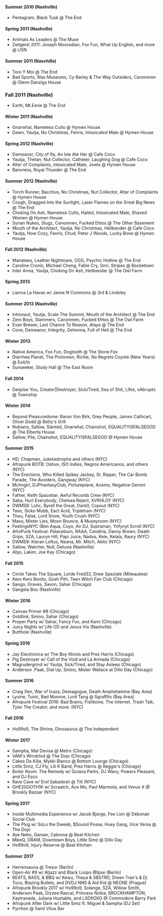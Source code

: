 #### Summer 2010 (Nashville)
- Pentagram, Black Tusk @ The End

#### Spring 2011 (Nashville)
- Animals As Leaders @ The Muse
- Zeitgeist 2011: Joseph Mooradian, Fox Fun, What Up English, and more @ USN

#### Summer 2011 (Nasvhille)
- Toro Y Moi @ The End
- Bad Sports, Wax Museums, Cy Barley & The Way Outsiders, Canonmen @ Glenn Danzigs House

### Fall 2011 (Nashville)
- Earth, Mt.Eerie @ The End

#### Winter 2011 (Nashville)
- Gnarwhal, Nameless Cults @ Hymen House
- Dawn, Yautja, No Christmas, Fenris, Intoxicated Male @ Hymen House

#### Spring 2012 (Nashville)
- Demeanor, City of Ifa, An Isle Ate Her @ Cafe Coco
- Yautja, Thetan, Nut Collector, Catheter, Laughing Dog @ Cafe Coco
- Alter of Complaints, Intoxicated Male, Jowls @ Hymen House
- Baroness, Royal Thunder @ The End

#### Summer 2012 (Nashville)
- Torch Runner, Bacchus, No Christmas, Nut Collector, Altar of Complaints @ Hymen House
- Cough, Dragged Into the Sunlight, Laser Flames on the Great Big News @ The End
- Choking On Ash, Nameless Cults, Haldol, Intoxicated Male, Shaved Women @ Hymen House
- Syrian Nukes, Slugz, Canonmen, Fucked Ehtos @ The Other Basement
- Mouth of the Architect, Yautja, No Christmas, Hellbender @ Cafe Coco
- Yautja, How Cozy, Fenris, Chud, Peter J Woods, Lucky Bone @ Hymen House

#### Fall 2012 (Nashville)
- Manatees, Leather Nightmare, OGG, Psychic Hotline @ The End
- Caroline Cronin, Michael Cheng, Fable Cry, Onri, Stripes @ Rocketown
- Inter Arma, Yautja, Choking On Ash, Hellbender @ The Owl Farm

#### Spring 2013
- Lianna La Havas w/ Jamie N Commons @ 3rd & Lindsley

#### Summer 2013 (Nashville)
- Intronaut, Yautja, Scale The Summit, Mouth of the Architect @ The End
- Zero Boys, Slammers, Canonmen, Fucked Ehtos @ The Owl Farm
- Evan Brewer, Last Chance To Reason, Alaya @ The End
- Cove, Demeanor, Integrity, Gehenna, Full of Hell @ The End

#### Winter 2013
- Native America, Fox Fun, Dogtooth @ The Stone Fox
- Diarrhea Planet, The Protomen, Richie, No Regrets Coyote (New Years) @ Exit/In
- Sunseeker, Study Hall @ The East Room

#### Fall 2014
- Despise You, Creator|Destroyer, Sick/Tired, Sea of Shit, Lifes, xAbruptx @ Township

#### Winter 2014
- Beyond Pleasuredome: Baron Von Birk, Grey People, James Cathcart, Oliver Dodd @ Betty's Grill
- Nubians, Sallow, Slanted, Gnarwhal, Chainshot, EQUALITYISFALSEGOD @ The Elberta House
- Sallow, Pile, Chainshot, EQUALITYISFALSEGOD @ Hymen House

#### Summer 2015
- HD, Chapman, Juketastrophe and others (NYC)
- Afropunk BOTB: Oshun, ISO Indies, Negros Americanos, and others (NYC)
- The Erections, Who Killed Spikey Jackey, St. Ripper, The Car Bomb Parade, The Avoiders, Gangway (NYC)
- Mchngirl, DJPhantasyClub, Pictureplane, Acemo, Negative Gemini (NYC)
- Father, Keith Spacebar, Awful Records Crew (NYC)
- Saba, Hurt Everybody, Chelsea Reject, XVRHLDY (NYC)
- DWMS8: Lotic, Byrell the Great, Dark0, Copout (NYC)
- Taso, Sicko Mobb, Eact Acid, Tripletrain (NYC)
- Thou, False, Lord Snow, Youth Crush (NYC)
- Maxo, Mister Lies, Moon Bounce, & Museyroom (NYC)
- FeelingsNYC (Ben Aqua, Cuyo, Air DJ, Supraman, Ynfynyt Scroll (NYC)
- AfroPunk Festival: Palaceburn, RAAA, Candiria, Danny Brown, Death Grips, SZA, Lauryn Hill, Papi Juice, Nadus, Kele, Kelala, Raury (NYC)
- DWMS9: Kieran Loftus, Neana, Mr. Mitch, Akito (NYC)
- Sallow, Watcher, Null, Deluxia (Nashville)
- Abjo, Lakim, Joe Kay (Chicago)

#### Fall 2015
- Circle Takes The Square, Lorde Fred33, Drew Speziale (Milwaukee)
- Kero Kero Bonito, Gosh Pith, Teen Witch Fan Club (Chicago)
- Sango, Graves, Savon, Sahar (Chicago)
- Gangsta Boo (Nashville)

#### Winter 2016
- Canvas Primer #8 (Chicago)
- Goldlink, Smino, Sahar (Chicago)
- Proper Party w/ Sahar, Fancy Fux, and Kami (Chicago)
- Juicy Nights w/ Life OD and Jesus Vio (Nashville)
- Butthole (Nashville)

#### Spring 2016
- Jay Electronica w/ The Boy Illinois and Prez Harris (Chicago)
- Pig Destroyer w/ Call of the Void and La Armada (Chicago)
- Magrudergrind w/ Yautja, Sick/Tired, and Stay Asleep (Chicago)
- Anderson .Paak, Dial Up, Smino, Mister Wallace at Dillo Day (Chicago)

#### Summer 2016
- Craig Xen, War of Icaza, Demagogue, Death Amphetamine (Bay Area)
- Lysine, Tunic, Bad Monroe, Lord Tang @ Sgraffito (Bay Area)
- Afropunk Festival 2016: Bad Brains, Fishbone, The Internet, Trash Talk, Tyler The Creator, and more. (NYC)

#### Fall 2016
- Ho99o9, The Shrine, Dinosaurus @ The Independent 

#### Winter 2017
- Sampha, Mal Devisa @ Metro (Chicago)
- VAM's Wrndrlnd @ The Dojo (Chicago)
- Cakes Da Killa, Mykki Blanco @ Bottom Lounge (Chicago)
- Little Simz, CJ Fly, Lili K Band, Prez Harris @ Reggie's (Chicago)
- Boiler Room: The Remedy w/ Quiana Parks, DJ Wavy, Powers Pleasant, and DJ Esco
- Rave Cave w/ Erol Sabadosh @ Tilt (NYC)
- GHE20GOTH1K w/ Scraatch, Ace Mo, Paul Marmota, and Venus X @ Brookly Bazaar (NYC)

#### Spring 2017
- Inside Multimedia Experience w/ Jacob Bjorge, Fee Lion @ Debonair Social Club
- The Plug w/ SoLo the Dweeb, $Sound Posse, Huey Gang, Vice Versa @ The Dojo
- Aye Neko, Ganser, Cabrona @ Beat Kitchen 
- MikeQ, DRAM, Downtown Boys, Little Simz @ Dillo Day 
- Ho99o9, Injury Reserve @ Beat Kitchen

#### Summer 2017
- Herrensauna @ Tresor (Berlin)
- Open-Air #9 w/ Atjazz and Black Loops @Ipse (Berlin)
- BEATS, BASS, & BBQ w/ Kewu, Theya & SBSTRD, Dreen Tran's & Dj Tuco, Blazing Bullets, and DVDJ NNS & Aid Kid @ NEONE (Prague)
- Afropunk Brookly 2017 w/ Ho99o9, Solange, SZA, Willow Smith, Anderson Paak, Dizzee Rascal, Princess Nokia, BROCKHAMPTON, Kaytranada, Juliana Huxtable, and LSDXOXO @ Commodore Barry Park
- Afropunk After Dark w/ Little Simz ft. Miguel & Sampha (DJ Set)
- Pyrrhon @ Saint Vitus Bar

